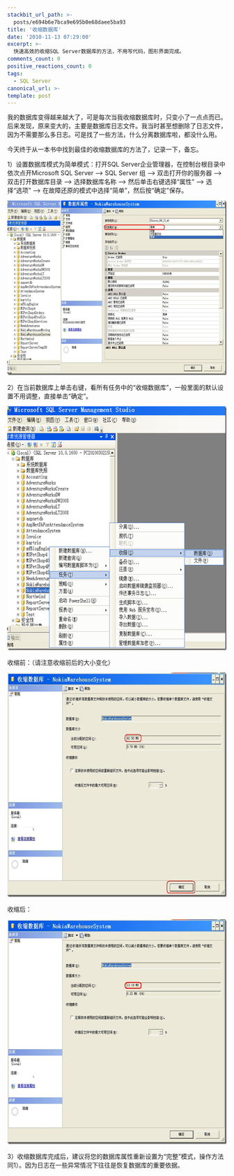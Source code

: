 ```yaml
---
stackbit_url_path: >-
  posts/e694b6e7bca9e695b0e68daee5ba93
title: '收缩数据库'
date: '2010-11-13 07:29:00'
excerpt: >-
  快速高效的收缩SQL Server数据库的方法，不用写代码，图形界面完成。
comments_count: 0
positive_reactions_count: 0
tags: 
  - SQL Server
canonical_url: >-
template: post
---
```

<p>我的数据库变得越来越大了，可是每次当我收缩数据库时，只变小了一点点而已。后来发现，原来变大的，主要是数据库日志文件。我当时甚至想删除了日志文件，因为不需要那么多日志。可是找了一些方法，什么分离数据库啦，都没什么用。</p>  <p>今天终于从一本书中找到最佳的收缩数据库的方法了，记录一下，备忘。</p>  <p>1）设置数据库模式为简单模式：打开SQL Server企业管理器，在控制台根目录中依次点开Microsoft SQL Server --&gt; SQL Server 组 --&gt; 双击打开你的服务器 --&gt; 双击打开数据库目录 --&gt; 选择数据库名称 --&gt; 然后单击右键选择“属性” --&gt; 选择“选项” --&gt; 在故障还原的模式中选择“简单”，然后按“确定”保存。</p>  <p><a href="https://raw.githubusercontent.com/Jeff-Tian/blogengine.net/master/Source/BlogEngine/BlogEngine.NET/App_Data/files/image_57.png"><img style="background-image: none; border-bottom: 0px; border-left: 0px; margin: 0px 10px 0px 0px; padding-left: 0px; padding-right: 0px; display: inline; border-top: 0px; border-right: 0px; padding-top: 0px" title="image" border="0" alt="image" src="https://raw.githubusercontent.com/Jeff-Tian/blogengine.net/master/Source/BlogEngine/BlogEngine.NET/App_Data/files/image_thumb_57.png" width="656" height="401" /></a></p>  <p>2）在当前数据库上单击右键，看所有任务中的“收缩数据库”，一般里面的默认设置不用调整，直接单击“确定”。</p>  <p><a href="https://raw.githubusercontent.com/Jeff-Tian/blogengine.net/master/Source/BlogEngine/BlogEngine.NET/App_Data/files/image_58.png"><img style="background-image: none; border-bottom: 0px; border-left: 0px; margin: 0px 10px 0px 0px; padding-left: 0px; padding-right: 0px; display: inline; border-top: 0px; border-right: 0px; padding-top: 0px" title="image" border="0" alt="image" src="https://raw.githubusercontent.com/Jeff-Tian/blogengine.net/master/Source/BlogEngine/BlogEngine.NET/App_Data/files/image_thumb_58.png" width="634" height="560" /></a></p>  <p>收缩前：（请注意收缩前后的大小变化）</p>  <p><a href="https://raw.githubusercontent.com/Jeff-Tian/blogengine.net/master/Source/BlogEngine/BlogEngine.NET/App_Data/files/image_59.png"><img style="background-image: none; border-bottom: 0px; border-left: 0px; margin: 0px 10px 0px 0px; padding-left: 0px; padding-right: 0px; display: inline; border-top: 0px; border-right: 0px; padding-top: 0px" title="image" border="0" alt="image" src="https://raw.githubusercontent.com/Jeff-Tian/blogengine.net/master/Source/BlogEngine/BlogEngine.NET/App_Data/files/image_thumb_59.png" width="633" height="515" /></a></p>  <p>收缩后：</p>  <p><a href="https://raw.githubusercontent.com/Jeff-Tian/blogengine.net/master/Source/BlogEngine/BlogEngine.NET/App_Data/files/image_60.png"><img style="background-image: none; border-bottom: 0px; border-left: 0px; margin: 0px 10px 0px 0px; padding-left: 0px; padding-right: 0px; display: inline; border-top: 0px; border-right: 0px; padding-top: 0px" title="image" border="0" alt="image" src="https://raw.githubusercontent.com/Jeff-Tian/blogengine.net/master/Source/BlogEngine/BlogEngine.NET/App_Data/files/image_thumb_60.png" width="634" height="516" /></a></p>  <p>3）收缩数据库完成后，建议将您的数据库属性重新设置为“完整”模式，操作方法同1）。因为日志在一些异常情况下往往是恢复数据库的重要依据。</p>